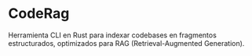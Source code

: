 # CodeRag
Herramienta CLI en Rust para indexar codebases en fragmentos estructurados, optimizados para RAG (Retrieval-Augmented Generation). 
